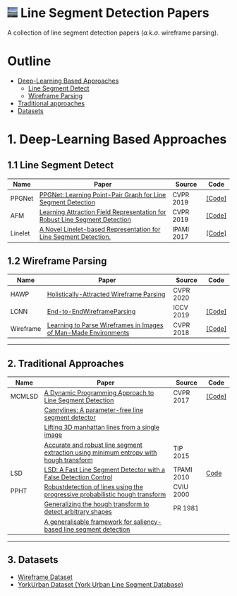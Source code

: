[<img height="23" src="https://github.com/lh9171338/Outline/blob/master/icon.jpg"/>](https://github.com/lh9171338/Outline) Line Segment Detection Papers
===

A collection of line segment detection papers (*a.k.a.* wireframe parsing).

# Outline

- [Deep-Learning Based Approaches](#1-Deep-Learning-Based-Approaches)
  - [Line Segment Detect](#11-Line-Segment-Detect)
  - [Wireframe Parsing](#12-Wireframe-Parsing)
- [Traditional approaches](#2-Traditional-Approaches)
- [Datasets](#3-Datasets)

# 1. Deep-Learning Based Approaches

## 1.1 Line Segment Detect

| Name | Paper | Source | Code |
| --- | --- | --- | --- |
| PPGNet | [PPGNet: Learning Point-Pair Graph for Line Segment Detection](https://www.aiyoggle.me/publication/ppgnet-cvpr19/ppgnet-cvpr19.pdf) | CVPR 2019 | [[Code]](https://github.com/svip-lab/PPGNet) |
| AFM | [Learning Attraction Field Representation for Robust Line Segment Detection](https://arxiv.org/pdf/1812.02122.pdf) | CVPR 2019 | [[Code]](https://github.com/cherubicXN/afm_cvpr2019) |
| Linelet | [A Novel Linelet-based Representation for Line Segment Detection.](https://ieeexplore.ieee.org/document/7926451) | IPAMI 2017 | [[Code]](https://github.com/NamgyuCho/Linelet-code-and-YorkUrban-LineSegment-DB) |
 

## 1.2 Wireframe Parsing

| Name | Paper | Source | Code |
| --- | --- | --- | --- |
| HAWP | [Holistically-Attracted Wireframe Parsing](https://arxiv.org/pdf/1909.01955.pdf) | CVPR 2020 |  |
| LCNN | [End-to-EndWireframeParsing](https://arxiv.org/pdf/1905.03246.pdf) | ICCV 2019 | [[Code]](https://github.com/zhou13/lcnn) |
| Wireframe | [Learning to Parse Wireframes in Images of Man-Made Environments](http://people.eecs.berkeley.edu/~yima/files/cvpr18-parsing-final.pdf) | CVPR 2018 | [[Code]](https://github.com/huangkuns/wireframe) |

---

## 2. Traditional Approaches

| Name | Paper | Source | Code |
| --- | --- | --- | --- |
| MCMLSD | [A Dynamic Programming Approach to Line Segment Detection](http://www.elderlab.yorku.ca/wp-content/uploads/2016/12/Almazan_MCMLSD_A_Dynamic_CVPR_2017_paper.pdf) | CVPR 2017 | [[Code]](http://www.elderlab.yorku.ca/resources/) |
|  | [Cannylines: A parameter-free line segment detector]() |  |  |
|  | [Lifting 3D manhattan lines from a single image]() |  |  |
|  | [Accurate and robust line segment extraction using minimum entropy with hough transform](https://ieeexplore.ieee.org/document/7000594) | TIP 2015 |  |
| LSD | [LSD: A Fast Line Segment Detector with a False Detection Control](https://ieeexplore.ieee.org/document/4731268) | TPAMI 2010 | [Code](http://www.ipol.im/pub/art/2012/gjmr-lsd/) |
| PPHT | [Robustdetection of lines using the progressive probabilistic hough transform]() | CVIU 2000 |  |
|  | [Generalizing the hough transform to detect arbitrary shapes](https://www.cs.bgu.ac.il/~icbv161/wiki.files/Readings/1981-Ballard-Generalizing_the_Hough_Transform_to_Detect_Arbitrary_Shapes.pdf) | PR 1981 |  |
|  | [A generalisable framework for saliency-based line segment detection]() |  |  |

---

## 3. Datasets

- [Wireframe Dataset](https://github.com/huangkuns/wireframe)
- [YorkUrban Dataset (York Urban Line Segment Database)](http://www.elderlab.yorku.ca/resources/york-urban-line-segment-database-information/)
